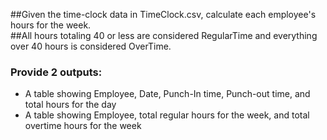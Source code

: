 ##Given the time-clock data in TimeClock.csv, calculate each employee's hours for the week.  
##All hours totaling 40 or less are considered RegularTime and everything over 40 hours is considered OverTime.  

### Provide 2 outputs:  
+ A table showing Employee, Date, Punch-In time, Punch-out time, and total hours for the day  
+ A table showing Employee, total regular hours for the week, and total overtime hours for the week
